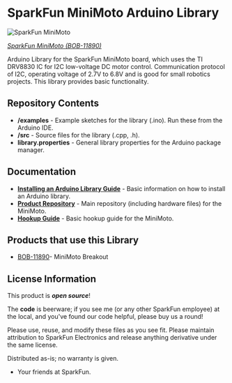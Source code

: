 SparkFun MiniMoto Arduino Library
========================================

![SparkFun MiniMoto](https://cdn.sparkfun.com//assets/parts/8/3/1/8/11890-01.jpg)

[*SparkFun MiniMoto (BOB-11890)*](https://www.sparkfun.com/products/11890)

Arduino Library for the SparkFun MiniMoto board, which uses the TI DRV8830 IC for I2C low-voltage DC motor control.
Communication protocol of I2C, operating voltage of 2.7V to 6.8V and is good for small robotics projects.
This library provides basic functionality.

Repository Contents
-------------------

* **/examples** - Example sketches for the library (.ino). Run these from the Arduino IDE. 
* **/src** - Source files for the library (.cpp, .h).
* **library.properties** - General library properties for the Arduino package manager. 

Documentation
--------------

* **[Installing an Arduino Library Guide](https://learn.sparkfun.com/tutorials/installing-an-arduino-library)** - Basic information on how to install an Arduino library.
* **[Product Repository](https://github.com/sparkfun/MiniMoto)** - Main repository (including hardware files) for the MiniMoto.
* **[Hookup Guide](https://learn.sparkfun.com/tutorials/minimoto-drv8830-hookup-guide)** - Basic hookup guide for the MiniMoto.

Products that use this Library 
---------------------------------

* [BOB-11890](https://www.sparkfun.com/products/11890)- MiniMoto Breakout


License Information
-------------------

This product is _**open source**_! 

The **code** is beerware; if you see me (or any other SparkFun employee) at the local, and you've found our code helpful, please buy us a round!

Please use, reuse, and modify these files as you see fit. Please maintain attribution to SparkFun Electronics and release anything derivative under the same license.

Distributed as-is; no warranty is given.

- Your friends at SparkFun.

